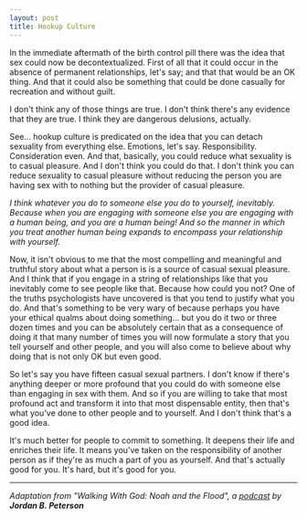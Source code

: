 ```yaml
---
layout: post
title: Hookup Culture
---
```


In the immediate aftermath of the birth control pill there was the idea that sex could now be decontextualized. First of all that it could occur in the absence of permanent relationships, let's say; and that that would be an OK thing. And that it could also be something that could be done casually for recreation and without guilt.

I don't think any of those things are true. I don't think there's any evidence that they are true. I think they are dangerous delusions, actually.

See... hookup culture is predicated on the idea that you can detach sexuality from everything else. Emotions, let's say. Responsibility. Consideration even. And that, basically, you could reduce what sexuality is to casual pleasure. And I don't think you could do that. I don't think you can reduce sexuality to casual pleasure without reducing the person you are having sex with to nothing but the provider of casual pleasure.

*I think whatever you do to someone else you do to yourself, inevitably. Because when you are engaging with someone else you are engaging with a human being, and you are a human being! And so the manner in which you treat another human being expands to encompass your relationship with yourself.*

Now, it isn't obvious to me that the most compelling and meaningful and truthful story about what a person is is a source of casual sexual pleasure. And I think that if you engage in a string of relationships like that you inevitably come to see people like that. Because how could you not? One of the truths psychologists have uncovered is that you tend to justify what you do. And that's something to be very wary of because perhaps you have your ethical qualms about doing something... but you do it two or three dozen times and you can be absolutely certain that as a consequence of doing it that many number of times you will now formulate a story that you tell yourself and other people, and you will also come to believe about why doing that is not only OK but even good.

So let's say you have fifteen casual sexual partners. I don't know if there's anything deeper or more profound that you could do with someone else than engaging in sex with them. And so if you are willing to take that most profound act and transform it into that most dispensable entity, then that's what you've done to other people and to yourself. And I don't think that's a good idea.

It's much better for people to commit to something. It deepens their life and enriches their life. It means you've taken on the responsibility of another person as if they're as much a part of you as yourself. And that's actually good for you. It's hard, but it's good for you.

___
_Adaptation from "Walking With God: Noah and the Flood", a [podcast](https://spoti.fi/2BDLudS) by **Jordan B. Peterson**_
